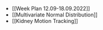 - [[Week Plan 12.09-18.09.2022]]
- [[Multivariate Normal Distribution]]
- [[Kidney Motion Tracking]]
